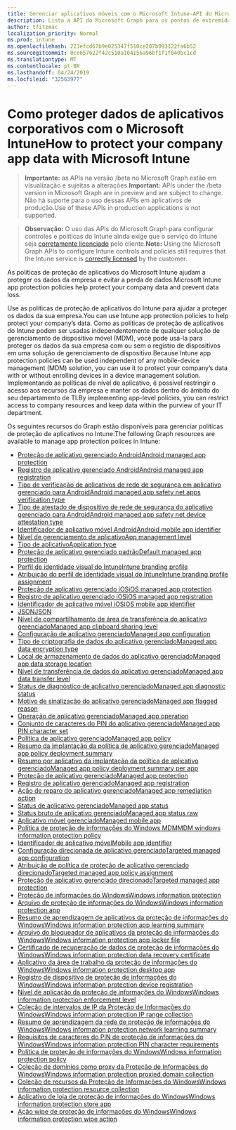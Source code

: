 ```yaml
---
title: Gerenciar aplicativos móveis com o Microsoft Intune-API do Microsoft Graph
description: Lista a API do Microsoft Graph para os pontos de extremidade do Intune (REST) relacionadas ao gerenciamento de aplicativo móvel (MAM) para uma organização de locatário.
author: tfitzmac
localization_priority: Normal
ms.prod: intune
ms.openlocfilehash: 223efcd67b9e025347f510ce207b093122fa6b52
ms.sourcegitcommit: 0ce657622f42c510a104156a96bf1f1f040bc1cd
ms.translationtype: MT
ms.contentlocale: pt-BR
ms.lasthandoff: 04/24/2019
ms.locfileid: "32563977"
---
```

# <a name="how-to-protect-your-company-app-data-with-microsoft-intune"></a><span data-ttu-id="9942f-103">Como proteger dados de aplicativos corporativos com o Microsoft Intune</span><span class="sxs-lookup"><span data-stu-id="9942f-103">How to protect your company app data with Microsoft Intune</span></span>

> <span data-ttu-id="9942f-104">**Importante:** as APIs na versão /beta no Microsoft Graph estão em visualização e sujeitas a alterações.</span><span class="sxs-lookup"><span data-stu-id="9942f-104">**Important:** APIs under the /beta version in Microsoft Graph are in preview and are subject to change.</span></span> <span data-ttu-id="9942f-105">Não há suporte para o uso dessas APIs em aplicativos de produção.</span><span class="sxs-lookup"><span data-stu-id="9942f-105">Use of these APIs in production applications is not supported.</span></span>

> <span data-ttu-id="9942f-106">**Observação:** O uso das APIs do Microsoft Graph para configurar controles e políticas do Intune ainda exige que o serviço do Intune seja [corretamente licenciado](https://www.microsoft.com/en-us/cloud-platform/microsoft-intune-pricing) pelo cliente.</span><span class="sxs-lookup"><span data-stu-id="9942f-106">**Note:** Using the Microsoft Graph APIs to configure Intune controls and policies still requires that the Intune service is [correctly licensed](https://www.microsoft.com/en-us/cloud-platform/microsoft-intune-pricing) by the customer.</span></span>

<span data-ttu-id="9942f-107">As políticas de proteção de aplicativos do Microsoft Intune ajudam a proteger os dados da empresa e evitar a perda de dados.</span><span class="sxs-lookup"><span data-stu-id="9942f-107">Microsoft Intune app protection policies help protect your company data and prevent data loss.</span></span>

<span data-ttu-id="9942f-108">Use as políticas de proteção de aplicativos do Intune para ajudar a proteger os dados da sua empresa.</span><span class="sxs-lookup"><span data-stu-id="9942f-108">You can use Intune app protection policies to help protect your company’s data.</span></span> <span data-ttu-id="9942f-109">Como as políticas de proteção de aplicativos do Intune podem ser usadas independentemente de qualquer solução de gerenciamento de dispositivo móvel (MDM), você pode usá-la para proteger os dados da sua empresa com ou sem o registro de dispositivos em uma solução de gerenciamento de dispositivo.</span><span class="sxs-lookup"><span data-stu-id="9942f-109">Because Intune app protection policies can be used independent of any mobile-device management (MDM) solution, you can use it to protect your company’s data with or without enrolling devices in a device management solution.</span></span> <span data-ttu-id="9942f-110">Implementando as políticas de nível de aplicativo, é possível restringir o acesso aos recursos da empresa e manter os dados dentro do âmbito do seu departamento de TI.</span><span class="sxs-lookup"><span data-stu-id="9942f-110">By implementing app-level policies, you can restrict access to company resources and keep data within the purview of your IT department.</span></span>

<span data-ttu-id="9942f-111">Os seguintes recursos do Graph estão disponíveis para gerenciar políticas de proteção de aplicativos no Intune:</span><span class="sxs-lookup"><span data-stu-id="9942f-111">The following Graph resources are available to manage app protection polices in Intune:</span></span>

- [<span data-ttu-id="9942f-112">Proteção de aplicativo gerenciado Android</span><span class="sxs-lookup"><span data-stu-id="9942f-112">Android managed app protection</span></span>](intune-mam-androidmanagedappprotection.md)
- [<span data-ttu-id="9942f-113">Registro de aplicativo gerenciado Android</span><span class="sxs-lookup"><span data-stu-id="9942f-113">Android managed app registration</span></span>](intune-mam-androidmanagedappregistration.md)
- [<span data-ttu-id="9942f-114">Tipo de verificação de aplicativos de rede de segurança em aplicativo gerenciado para Android</span><span class="sxs-lookup"><span data-stu-id="9942f-114">Android managed app safety net apps verification type</span></span>](intune-mam-androidmanagedappsafetynetappsverificationtype.md)
- [<span data-ttu-id="9942f-115">Tipo de atestado de dispositivo de rede de segurança do aplicativo gerenciado para Android</span><span class="sxs-lookup"><span data-stu-id="9942f-115">Android managed app safety net device attestation type</span></span>](intune-mam-androidmanagedappsafetynetdeviceattestationtype.md)
- [<span data-ttu-id="9942f-116">Identificador de aplicativo móvel Android</span><span class="sxs-lookup"><span data-stu-id="9942f-116">Android mobile app identifier</span></span>](intune-mam-androidmobileappidentifier.md)
- [<span data-ttu-id="9942f-117">Nível de gerenciamento de aplicativo</span><span class="sxs-lookup"><span data-stu-id="9942f-117">App management level</span></span>](intune-mam-appmanagementlevel.md)
- [<span data-ttu-id="9942f-118">Tipo de aplicativo</span><span class="sxs-lookup"><span data-stu-id="9942f-118">Application type</span></span>](intune-wip-applicationtype.md)
- [<span data-ttu-id="9942f-119">Proteção de aplicativo gerenciado padrão</span><span class="sxs-lookup"><span data-stu-id="9942f-119">Default managed app protection</span></span>](intune-mam-defaultmanagedappprotection.md)
- [<span data-ttu-id="9942f-120">Perfil de identidade visual do Intune</span><span class="sxs-lookup"><span data-stu-id="9942f-120">Intune branding profile</span></span>](intune-wip-intunebrandingprofile.md)
- [<span data-ttu-id="9942f-121">Atribuição do perfil de identidade visual do Intune</span><span class="sxs-lookup"><span data-stu-id="9942f-121">Intune branding profile assignment</span></span>](intune-wip-intunebrandingprofileassignment.md)
- [<span data-ttu-id="9942f-122">Proteção de aplicativo gerenciado iOS</span><span class="sxs-lookup"><span data-stu-id="9942f-122">iOS managed app protection</span></span>](intune-mam-iosmanagedappprotection.md)
- [<span data-ttu-id="9942f-123">Registro de aplicativo gerenciado iOS</span><span class="sxs-lookup"><span data-stu-id="9942f-123">iOS managed app registration</span></span>](intune-mam-iosmanagedappregistration.md)
- [<span data-ttu-id="9942f-124">Identificador de aplicativo móvel iOS</span><span class="sxs-lookup"><span data-stu-id="9942f-124">iOS mobile app identifier</span></span>](intune-mam-iosmobileappidentifier.md)
- [<span data-ttu-id="9942f-125">JSON</span><span class="sxs-lookup"><span data-stu-id="9942f-125">JSON</span></span>](intune-mam-json.md)
- [<span data-ttu-id="9942f-126">Nível de compartilhamento de área de transferência do aplicativo gerenciado</span><span class="sxs-lookup"><span data-stu-id="9942f-126">Managed app clipboard sharing level</span></span>](intune-mam-managedappclipboardsharinglevel.md)
- [<span data-ttu-id="9942f-127">Configuração de aplicativo gerenciado</span><span class="sxs-lookup"><span data-stu-id="9942f-127">Managed app configuration</span></span>](intune-mam-managedappconfiguration.md)
- [<span data-ttu-id="9942f-128">Tipo de criptografia de dados do aplicativo gerenciado</span><span class="sxs-lookup"><span data-stu-id="9942f-128">Managed app data encryption type</span></span>](intune-mam-managedappdataencryptiontype.md)
- [<span data-ttu-id="9942f-129">Local de armazenamento de dados do aplicativo gerenciado</span><span class="sxs-lookup"><span data-stu-id="9942f-129">Managed app data storage location</span></span>](intune-mam-managedappdatastoragelocation.md)
- [<span data-ttu-id="9942f-130">Nível de transferência de dados do aplicativo gerenciado</span><span class="sxs-lookup"><span data-stu-id="9942f-130">Managed app data transfer level</span></span>](intune-mam-managedappdatatransferlevel.md)
- [<span data-ttu-id="9942f-131">Status de diagnóstico de aplicativo gerenciado</span><span class="sxs-lookup"><span data-stu-id="9942f-131">Managed app diagnostic status</span></span>](intune-mam-managedappdiagnosticstatus.md)
- [<span data-ttu-id="9942f-132">Motivo de sinalização do aplicativo gerenciado</span><span class="sxs-lookup"><span data-stu-id="9942f-132">Managed app flagged reason</span></span>](intune-mam-managedappflaggedreason.md)
- [<span data-ttu-id="9942f-133">Operação de aplicativo gerenciado</span><span class="sxs-lookup"><span data-stu-id="9942f-133">Managed app operation</span></span>](intune-mam-managedappoperation.md)
- [<span data-ttu-id="9942f-134">Conjunto de caracteres do PIN do aplicativo gerenciado</span><span class="sxs-lookup"><span data-stu-id="9942f-134">Managed app PIN character set</span></span>](intune-mam-managedapppincharacterset.md)
- [<span data-ttu-id="9942f-135">Política de aplicativo gerenciado</span><span class="sxs-lookup"><span data-stu-id="9942f-135">Managed app policy</span></span>](intune-mam-managedapppolicy.md)
- [<span data-ttu-id="9942f-136">Resumo da implantação da política de aplicativo gerenciado</span><span class="sxs-lookup"><span data-stu-id="9942f-136">Managed app policy deployment summary</span></span>](intune-mam-managedapppolicydeploymentsummary.md)
- [<span data-ttu-id="9942f-137">Resumo por aplicativo da implantação da política de aplicativo gerenciado</span><span class="sxs-lookup"><span data-stu-id="9942f-137">Managed app policy deployment summary per app</span></span>](intune-mam-managedapppolicydeploymentsummaryperapp.md)
- [<span data-ttu-id="9942f-138">Proteção de aplicativo gerenciado</span><span class="sxs-lookup"><span data-stu-id="9942f-138">Managed app protection</span></span>](intune-mam-managedappprotection.md)
- [<span data-ttu-id="9942f-139">Registro de aplicativo gerenciado</span><span class="sxs-lookup"><span data-stu-id="9942f-139">Managed app registration</span></span>](intune-mam-managedappregistration.md)
- [<span data-ttu-id="9942f-140">Ação de reparo do aplicativo gerenciado</span><span class="sxs-lookup"><span data-stu-id="9942f-140">Managed app remediation action</span></span>](intune-mam-managedappremediationaction.md)
- [<span data-ttu-id="9942f-141">Status de aplicativo gerenciado</span><span class="sxs-lookup"><span data-stu-id="9942f-141">Managed app status</span></span>](intune-mam-managedappstatus.md)
- [<span data-ttu-id="9942f-142">Status bruto de aplicativo gerenciado</span><span class="sxs-lookup"><span data-stu-id="9942f-142">Managed app status raw</span></span>](intune-mam-managedappstatusraw.md)
- [<span data-ttu-id="9942f-143">Aplicativo móvel gerenciado</span><span class="sxs-lookup"><span data-stu-id="9942f-143">Managed mobile app</span></span>](intune-mam-managedmobileapp.md)
- [<span data-ttu-id="9942f-144">Política de proteção de informações do Windows MDM</span><span class="sxs-lookup"><span data-stu-id="9942f-144">MDM windows information protection policy</span></span>](intune-mam-mdmwindowsinformationprotectionpolicy.md)
- [<span data-ttu-id="9942f-145">Identificador de aplicativo móvel</span><span class="sxs-lookup"><span data-stu-id="9942f-145">Mobile app identifier</span></span>](intune-mam-mobileappidentifier.md)
- [<span data-ttu-id="9942f-146">Configuração direcionada de aplicativo gerenciado</span><span class="sxs-lookup"><span data-stu-id="9942f-146">Targeted managed app configuration</span></span>](intune-mam-targetedmanagedappconfiguration.md)
- [<span data-ttu-id="9942f-147">Atribuição de política de proteção de aplicativo gerenciado direcionado</span><span class="sxs-lookup"><span data-stu-id="9942f-147">Targeted managed app policy assignment</span></span>](intune-mam-targetedmanagedapppolicyassignment.md)
- [<span data-ttu-id="9942f-148">Proteção de aplicativo gerenciado direcionado</span><span class="sxs-lookup"><span data-stu-id="9942f-148">Targeted managed app protection</span></span>](intune-mam-targetedmanagedappprotection.md)
- [<span data-ttu-id="9942f-149">Proteção de informações do Windows</span><span class="sxs-lookup"><span data-stu-id="9942f-149">Windows information protection</span></span>](intune-mam-windowsinformationprotection.md)
- [<span data-ttu-id="9942f-150">Arquivo de proteção de informações do Windows</span><span class="sxs-lookup"><span data-stu-id="9942f-150">Windows information protection app</span></span>](intune-mam-windowsinformationprotectionapp.md)
- [<span data-ttu-id="9942f-151">Resumo de aprendizagem de aplicativos da proteção de informações do Windows</span><span class="sxs-lookup"><span data-stu-id="9942f-151">Windows information protection app learning summary</span></span>](intune-wip-windowsinformationprotectionapplearningsummary.md)
- [<span data-ttu-id="9942f-152">Arquivo do bloqueador de aplicativos da proteção de informações do Windows</span><span class="sxs-lookup"><span data-stu-id="9942f-152">Windows information protection app locker file</span></span>](intune-mam-windowsinformationprotectionapplockerfile.md)
- [<span data-ttu-id="9942f-153">Certificado de recuperação de dados de proteção de informações do Windows</span><span class="sxs-lookup"><span data-stu-id="9942f-153">Windows information protection data recovery certificate</span></span>](intune-mam-windowsinformationprotectiondatarecoverycertificate.md)
- [<span data-ttu-id="9942f-154">Aplicativo da área de trabalho da proteção de informações do Windows</span><span class="sxs-lookup"><span data-stu-id="9942f-154">Windows information protection desktop app</span></span>](intune-mam-windowsinformationprotectiondesktopapp.md)
- [<span data-ttu-id="9942f-155">Registro de dispositivo de proteção de informações do Windows</span><span class="sxs-lookup"><span data-stu-id="9942f-155">Windows information protection device registration</span></span>](intune-mam-windowsinformationprotectiondeviceregistration.md)
- [<span data-ttu-id="9942f-156">Nível de aplicação da proteção de informações do Windows</span><span class="sxs-lookup"><span data-stu-id="9942f-156">Windows information protection enforcement level</span></span>](intune-mam-windowsinformationprotectionenforcementlevel.md)
- [<span data-ttu-id="9942f-157">Coleção de intervalos de IP da Proteção de Informações do Windows</span><span class="sxs-lookup"><span data-stu-id="9942f-157">Windows information protection IP range collection</span></span>](intune-mam-windowsinformationprotectioniprangecollection.md)
- [<span data-ttu-id="9942f-158">Resumo de aprendizagem da rede de proteção de informações do Windows</span><span class="sxs-lookup"><span data-stu-id="9942f-158">Windows information protection network learning summary</span></span>](intune-wip-windowsinformationprotectionnetworklearningsummary.md)
- [<span data-ttu-id="9942f-159">Requisitos de caracteres do PIN de proteção de informações do Windows</span><span class="sxs-lookup"><span data-stu-id="9942f-159">Windows information protection PIN character requirements</span></span>](intune-mam-windowsinformationprotectionpincharacterrequirements.md)
- [<span data-ttu-id="9942f-160">Política de proteção de informações do Windows</span><span class="sxs-lookup"><span data-stu-id="9942f-160">Windows information protection policy</span></span>](intune-mam-windowsinformationprotectionpolicy.md)
- [<span data-ttu-id="9942f-161">Coleção de domínios como proxy da Proteção de Informações do Windows</span><span class="sxs-lookup"><span data-stu-id="9942f-161">Windows information protection proxied domain collection</span></span>](intune-mam-windowsinformationprotectionproxieddomaincollection.md)
- [<span data-ttu-id="9942f-162">Coleção de recursos da Proteção de Informações do Windows</span><span class="sxs-lookup"><span data-stu-id="9942f-162">Windows information protection resource collection</span></span>](intune-mam-windowsinformationprotectionresourcecollection.md)
- [<span data-ttu-id="9942f-163">Aplicativo de loja de proteção de informações do Windows</span><span class="sxs-lookup"><span data-stu-id="9942f-163">Windows information protection store app</span></span>](intune-mam-windowsinformationprotectionstoreapp.md)
- [<span data-ttu-id="9942f-164">Ação wipe de proteção de informações do Windows</span><span class="sxs-lookup"><span data-stu-id="9942f-164">Windows information protection wipe action</span></span>](intune-mam-windowsinformationprotectionwipeaction.md)
